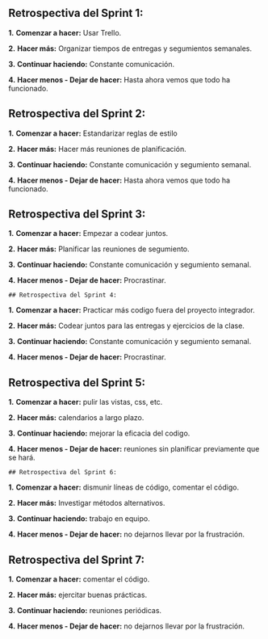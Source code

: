 ## Retrospectiva del Sprint 1:

<numero>**1.** **Comenzar a hacer:** Usar Trello.

<numero>**2.** **Hacer más:** Organizar tiempos de entregas y segumientos semanales.
  
<numero>**3.** **Continuar haciendo:** Constante comunicación.
  
<numero>**4.** **Hacer menos - Dejar de hacer:** Hasta ahora vemos que todo ha funcionado.
  

## Retrospectiva del Sprint 2:

<numero>**1.** **Comenzar a hacer:** Estandarizar reglas de estilo

<numero>**2.** **Hacer más:** Hacer más reuniones de planificación. 
  
<numero>**3.** **Continuar haciendo:** Constante comunicación y segumiento semanal.
  
<numero>**4.** **Hacer menos - Dejar de hacer:** Hasta ahora vemos que todo ha funcionado.
  
  
  ## Retrospectiva del Sprint 3:

<numero>**1.** **Comenzar a hacer:** Empezar a codear juntos.

<numero>**2.** **Hacer más:**  Planificar las reuniones de segumiento.
  
<numero>**3.** **Continuar haciendo:** Constante comunicación y segumiento semanal.
  
<numero>**4.** **Hacer menos - Dejar de hacer:** Procrastinar.
  
  
    ## Retrospectiva del Sprint 4:

<numero>**1.** **Comenzar a hacer:** Practicar más codigo fuera del proyecto integrador.

<numero>**2.** **Hacer más:**  Codear juntos para las entregas y ejercicios de la clase.
  
<numero>**3.** **Continuar haciendo:** Constante comunicación y segumiento semanal.
  
<numero>**4.** **Hacer menos - Dejar de hacer:** Procrastinar.
  
   ## Retrospectiva del Sprint 5:

<numero>**1.** **Comenzar a hacer:** pulir las vistas, css, etc.

<numero>**2.** **Hacer más:** calendarios a largo plazo.
  
<numero>**3.** **Continuar haciendo:** mejorar la eficacia del codigo.
  
<numero>**4.** **Hacer menos - Dejar de hacer:** reuniones sin planificar previamente que se hará.
  
    ## Retrospectiva del Sprint 6:

<numero>**1.** **Comenzar a hacer:** dismunir líneas de código, comentar el código.

<numero>**2.** **Hacer más:** Investigar métodos alternativos.
  
<numero>**3.** **Continuar haciendo:** trabajo en equipo.
  
<numero>**4.** **Hacer menos - Dejar de hacer:** no dejarnos llevar por la frustración.
  
   ## Retrospectiva del Sprint 7:

<numero>**1.** **Comenzar a hacer:** comentar el código.

<numero>**2.** **Hacer más:** ejercitar buenas prácticas.
  
<numero>**3.** **Continuar haciendo:** reuniones periódicas.
  
<numero>**4.** **Hacer menos - Dejar de hacer:** no dejarnos llevar por la frustración. 
  
  
  
